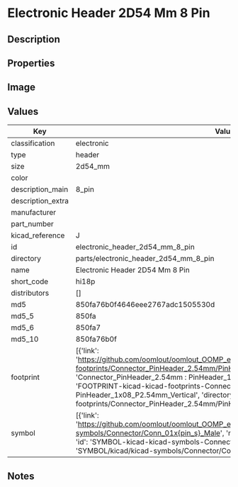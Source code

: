 # Electronic Header 2D54 Mm 8 Pin

## Description

## Properties


## Image


## Values

| Key | Value |
| --- | --- |
| classification | electronic |
| type | header |
| size | 2d54_mm |
| color |  |
| description_main | 8_pin |
| description_extra |  |
| manufacturer |  |
| part_number |  |
| kicad_reference | J |
| id | electronic_header_2d54_mm_8_pin |
| directory | parts/electronic_header_2d54_mm_8_pin |
| name | Electronic Header 2D54 Mm 8 Pin |
| short_code | hi18p |
| distributors | [] |
| md5 | 850fa76b0f4646eee2767adc1505530d |
| md5_5 | 850fa |
| md5_6 | 850fa7 |
| md5_10 | 850fa76b0f |
| footprint | [{'link': 'https://github.com/oomlout/oomlout_OOMP_eda_V2/tree/main/FOOTPRINT/kicad/kicad-footprints/Connector_PinHeader_2.54mm/PinHeader_1x08_P2.54mm_Vertical', 'name': 'Connector_PinHeader_2.54mm : PinHeader_1x08_P2.54mm_Vertical', 'id': 'FOOTPRINT-kicad-kicad-footprints-Connector_PinHeader_2.54mm-PinHeader_1x08_P2.54mm_Vertical', 'directory': 'FOOTPRINT/kicad/kicad-footprints/Connector_PinHeader_2.54mm/PinHeader_1x08_P2.54mm_Vertical/'}] |
| symbol | [{'link': 'https://github.com/oomlout/oomlout_OOMP_eda_V2/tree/main/SYMBOL/kicad/kicad-symbols/Connector/Conn_01x{pin_s}_Male', 'name': 'Connector : Conn_01x08_Male', 'id': 'SYMBOL-kicad-kicad-symbols-Connector-Conn_01x08_Male', 'directory': 'SYMBOL/kicad/kicad-symbols/Connector/Conn_01x08_Male/'}] |

## Notes

